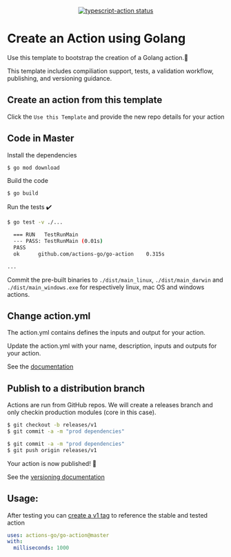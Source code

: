<p align="center">
  <a href="https://github.com/actions/typescript-action/actions"><img alt="typescript-action status" src="https://github.com/actions/typescript-action/workflows/build-test/badge.svg"></a>
</p>

# Create an Action using Golang

Use this template to bootstrap the creation of a Golang action.:rocket:

This template includes compiliation support, tests, a validation workflow, publishing, and versioning guidance.  

## Create an action from this template

Click the `Use this Template` and provide the new repo details for your action

## Code in Master

Install the dependencies  
```bash
$ go mod download
```

Build the code
```bash
$ go build
```

Run the tests :heavy_check_mark:  
```bash
$ go test -v ./...

  === RUN   TestRunMain
  --- PASS: TestRunMain (0.01s)
  PASS
  ok      github.com/actions-go/go-action    0.315s

...
```

Commit the pre-built binaries to `./dist/main_linux`, `./dist/main_darwin` and `./dist/main_windows.exe` for respectively linux, mac OS and windows actions.

## Change action.yml

The action.yml contains defines the inputs and output for your action.

Update the action.yml with your name, description, inputs and outputs for your action.

See the [documentation](https://help.github.com/en/articles/metadata-syntax-for-github-actions)

<!---
## Change the Code

Most toolkit and CI/CD operations involve async operations so the action is run in an async function.

```javascript
import * as core from '@actions/core';
...

async function run() {
  try { 
      ...
  } 
  catch (error) {
    core.setFailed(error.message);
  }
}

run()
```

See the [toolkit documentation](https://github.com/actions/toolkit/blob/master/README.md#packages) for the various packages.

-->

## Publish to a distribution branch

Actions are run from GitHub repos.  We will create a releases branch and only checkin production modules (core in this case). 

```bash
$ git checkout -b releases/v1
$ git commit -a -m "prod dependencies"
```

```bash
$ git commit -a -m "prod dependencies"
$ git push origin releases/v1
```

Your action is now published! :rocket: 

See the [versioning documentation](https://github.com/actions/toolkit/blob/master/docs/action-versioning.md)

<!--
## Validate

You can now validate the action by referencing the releases/v1 branch

```yaml
uses: actions/typescript-action@releases/v1
with:
  milliseconds: 1000
```

See the [actions tab](https://github.com/actions/javascript-action/actions) for runs of this action! :rocket:

-->

## Usage:

After testing you can [create a v1 tag](https://github.com/actions/toolkit/blob/master/docs/action-versioning.md) to reference the stable and tested action

```yaml
uses: actions-go/go-action@master
with:
  milliseconds: 1000
```
